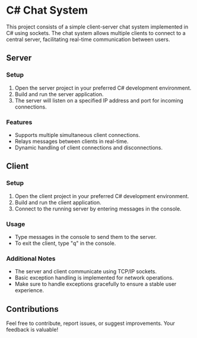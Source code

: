 # C# Chat System

This project consists of a simple client-server chat system implemented in C# using sockets. The chat system allows multiple clients to connect to a central server, facilitating real-time communication between users.

## Server

### Setup

1. Open the server project in your preferred C# development environment.
2. Build and run the server application.
3. The server will listen on a specified IP address and port for incoming connections.

### Features

- Supports multiple simultaneous client connections.
- Relays messages between clients in real-time.
- Dynamic handling of client connections and disconnections.

## Client

### Setup

1. Open the client project in your preferred C# development environment.
2. Build and run the client application.
3. Connect to the running server by entering messages in the console.

### Usage

- Type messages in the console to send them to the server.
- To exit the client, type "q" in the console.

### Additional Notes

- The server and client communicate using TCP/IP sockets.
- Basic exception handling is implemented for network operations.
- Make sure to handle exceptions gracefully to ensure a stable user experience.

## Contributions

Feel free to contribute, report issues, or suggest improvements. Your feedback is valuable!
